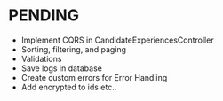 # PENDING

- Implement CQRS in CandidateExperiencesController
- Sorting, filtering, and paging
- Validations
- Save logs in database
- Create custom errors for Error Handling
- Add encrypted to ids etc.. 